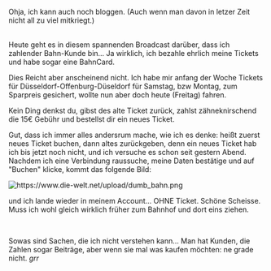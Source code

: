 <html><body><p>Ohja, ich kann auch noch bloggen. (Auch wenn man davon in letzer Zeit nicht all zu viel mitkriegt.)<br>

<br>

Heute geht es in diesem spannenden Broadcast darüber, dass ich zahlender Bahn-Kunde bin... Ja wirklich, ich bezahle ehrlich meine Tickets und habe sogar eine BahnCard.<br>

Dies Reicht aber anscheinend nicht. Ich habe mir anfang der Woche Tickets für Düsseldorf-Offenburg-Düseldorf für Samstag, bzw Montag, zum Sparpreis gesichert, wollte nun aber doch heute (Freitag) fahren.<br>

Kein Ding denkst du, gibst des alte Ticket zurück, zahlst zähneknirschend die 15€ Gebühr und bestellst dir ein neues Ticket.<br>

Gut, dass ich immer alles andersrum mache, wie ich es denke: heißt zuerst neues Ticket buchen, dann altes zurückgeben, denn ein neues Ticket hab ich bis jetzt noch nicht, und ich versuche es schon seit gestern Abend. Nachdem ich eine Verbindung raussuche, meine Daten bestätige und auf "Buchen" klicke, kommt das folgende Bild:<br>

<img src="https://www.die-welt.net/upload/dumb_bahn.png" alt="https://www.die-welt.net/upload/dumb_bahn.png"><br>

und ich lande wieder in meinem Account... OHNE Ticket. Schöne Scheisse. Muss ich wohl gleich wirklich früher zum Bahnhof und dort eins ziehen.<br>

<br>

Sowas sind Sachen, die ich nicht verstehen kann... Man hat Kunden, die Zahlen sogar Beiträge, aber wenn sie mal was kaufen möchten: ne grade nicht. *grr*</p></body></html>